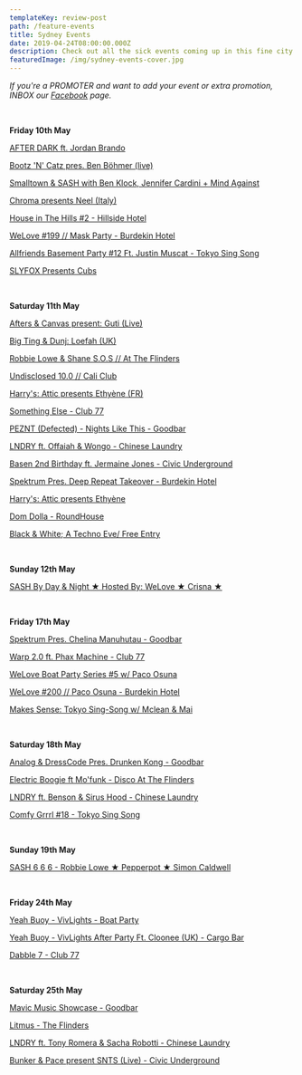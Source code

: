 ```yaml
---
templateKey: review-post
path: /feature-events
title: Sydney Events
date: 2019-04-24T08:00:00.000Z
description: Check out all the sick events coming up in this fine city!
featuredImage: /img/sydney-events-cover.jpg
---
```

_If you're a PROMOTER and want to add your event or extra promotion, INBOX our [Facebook](https://www.facebook.com/ravereviewz) page._

<br>

**Friday 10th May**

[AFTER DARK ft. Jordan Brando](https://www.facebook.com/events/1965609826883859/)

[Bootz 'N' Catz pres. Ben Böhmer (live)](https://www.facebook.com/events/299887644038111/)

[Smalltown & SASH with Ben Klock, Jennifer Cardini + Mind Against](https://www.facebook.com/events/773886359661274/)

[Chroma presents Neel (Italy)](https://www.facebook.com/events/540150223179352/)

[House in The Hills #2 - Hillside Hotel](https://www.facebook.com/events/390954921456159/)

[WeLove #199 // Mask Party - Burdekin Hotel](https://www.facebook.com/events/2035989646523109/)

[Allfriends Basement Party #12 Ft. Justin Muscat - Tokyo Sing Song](https://www.facebook.com/events/2290035897875148/)

[SLYFOX Presents Cubs ](https://www.facebook.com/events/355969055034162/)

<br>

**Saturday 11th May**

[Afters & Canvas present: Guti (Live)](https://www.facebook.com/events/2117391475045086/)

[Big Ting & Dunj: Loefah (UK) ](https://www.facebook.com/events/2018701375102306/)

[Robbie Lowe & Shane S.O.S // At The Flinders](https://www.facebook.com/events/573971943111837/)

[Undisclosed 10.0 // Cali Club](https://www.facebook.com/events/2144745818974450/)

[Harry's: Attic presents Ethyène (FR)](https://www.facebook.com/events/1621272371337352/)

[Something Else - Club 77](https://www.facebook.com/events/528395484356055/)

[PEZNT (Defected) - Nights Like This - Goodbar](https://www.facebook.com/events/569870856749919/)

[LNDRY ft. Offaiah & Wongo - Chinese Laundry](https://www.facebook.com/events/420683541811649/)

[Basen 2nd Birthday ft. Jermaine Jones - Civic Underground](https://www.facebook.com/events/319027162143944/)

[Spektrum Pres. Deep Repeat Takeover - Burdekin Hotel](https://www.facebook.com/events/1054111981451435/)

[Harry's: Attic presents Ethyène](https://www.facebook.com/events/1621272371337352/)

[Dom Dolla - RoundHouse](https://www.facebook.com/events/2027496797370240/)

[Black & White; A Techno Eve/ Free Entry](https://www.facebook.com/events/709403246141998/)

<br>

**Sunday 12th May**

[SASH By Day & Night ★ Hosted By: WeLove ★ Crisna ★](https://www.facebook.com/events/281945456082878/)

<br>

**Friday 17th May**

[Spektrum Pres. Chelina Manuhutau - Goodbar](https://www.facebook.com/events/450324509047128/)

[Warp 2.0 ft. Phax Machine - Club 77](https://www.facebook.com/events/2218667284907102/)

[WeLove Boat Party Series #5 w/ Paco Osuna](https://www.facebook.com/events/2271630493104645/)

[WeLove #200 // Paco Osuna - Burdekin Hotel](https://www.facebook.com/events/2306738132918794/)

[Makes Sense: Tokyo Sing-Song w/ Mclean & Mai](https://www.facebook.com/events/737022060028631/)

<br>

**Saturday 18th May**

[Analog & DressCode Pres. Drunken Kong - Goodbar](https://www.facebook.com/events/1220825558087325/)

[Electric Boogie ft Mo'funk - Disco At The Flinders](https://www.facebook.com/events/686705795079247/)

[LNDRY ft. Benson & Sirus Hood - Chinese Laundry](https://www.facebook.com/events/1015171622026134/)

[Comfy Grrrl #18 - Tokyo Sing Song](https://www.facebook.com/events/1263906123761197/)

<br>

**Sunday 19th May**

[SASH 6 6 6 - Robbie Lowe ★ Pepperpot ★ Simon Caldwell](https://www.facebook.com/events/2233812373601361/)

<br>

**Friday 24th May**

[Yeah Buoy - VivLights - Boat Party](https://www.facebook.com/events/346228319359612/)

[Yeah Buoy - VivLights After Party Ft. Cloonee (UK) - Cargo Bar](https://www.facebook.com/events/2318093691799043/)

[Dabble 7 - Club 77](https://www.facebook.com/events/2226214354135159/)

<br>

**Saturday 25th May**

[Mavic Music Showcase - Goodbar](https://www.facebook.com/events/1649957171814335/)

[Litmus - The Flinders](https://www.facebook.com/events/317175788955735/)

[LNDRY ft. Tony Romera & Sacha Robotti - Chinese Laundry](https://www.facebook.com/events/356521954972717/)

[Bunker & Pace present SNTS (Live) - Civic Underground](https://www.facebook.com/events/561188431055974/)
